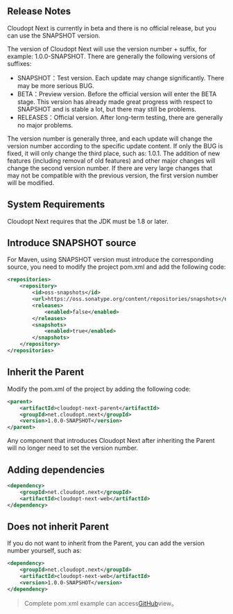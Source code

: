 ## Release Notes

Cloudopt Next is currently in beta and there is no official release, but you can use the SNAPSHOT version.

The version of Cloudopt Next will use the version number + suffix, for example: 1.0.0-SNAPSHOT. There are generally the following versions of suffixes:

- SNAPSHOT：Test version. Each update may change significantly. There may be more serious BUG.
- BETA：Preview version. Before the official version will enter the BETA stage. This version has already made great progress with respect to SNAPSHOT and is stable a lot, but there may still be problems.
- RELEASES：Official version. After long-term testing, there are generally no major problems.

The version number is generally three, and each update will change the version number according to the specific update content. If only the BUG is fixed, it will only change the third place, such as: 1.0.1. The addition of new features (including removal of old features) and other major changes will change the second version number. If there are very large changes that may not be compatible with the previous version, the first version number will be modified.

## System Requirements

Cloudopt Next requires that the JDK must be 1.8 or later.

## Introduce SNAPSHOT source

For Maven, using SNAPSHOT version must introduce the corresponding source, you need to modify the project pom.xml and add the following code:

````xml
<repositories>
    <repository>
        <id>oss-snapshots</id>
        <url>https://oss.sonatype.org/content/repositories/snapshots</url>
        <releases>
            <enabled>false</enabled>
        </releases>
        <snapshots>
            <enabled>true</enabled>
        </snapshots>
    </repository>
</repositories>
````

## Inherit the Parent

Modify the pom.xml of the project by adding the following code:

````xml
<parent>
    <artifactId>cloudopt-next-parent</artifactId>
    <groupId>net.cloudopt.next</groupId>
    <version>1.0.0-SNAPSHOT</version>
</parent>
````

Any component that introduces Cloudopt Next after inheriting the Parent will no longer need to set the version number.

## Adding dependencies

````xml
<dependency>
    <groupId>net.cloudopt.next</groupId>
    <artifactId>cloudopt-next-web</artifactId>
</dependency>
````

## Does not inherit Parent

If you do not want to inherit from the Parent, you can add the version number yourself, such as:

````xml
<dependency>
    <groupId>net.cloudopt.next</groupId>
    <artifactId>cloudopt-next-web</artifactId>
    <version>1.0.0-SNAPSHOT</version>
</dependency>
````

>Complete pom.xml example can access[GitHub](https://github.com/cloudoptlab/cloudopt-next-example/blob/master/pom.xml)view。